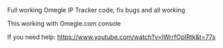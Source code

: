 Full working Omegle IP Tracker code, fix bugs and all working

This working with Omegle.com console

If you need help:
https://www.youtube.com/watch?v=lWrrfOpIRtk&t=77s

